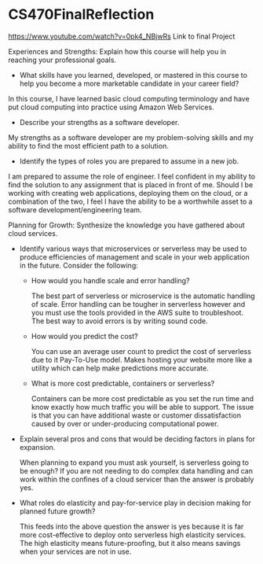 # CS470FinalReflection
https://www.youtube.com/watch?v=0pk4_NBjwRs Link to final Project

Experiences and Strengths: Explain how this course will help you in reaching your professional goals.
- What skills have you learned, developed, or mastered in this course to help you become a more marketable candidate in your career field?

In this course, I have learned basic cloud computing terminology and have put cloud computing into practice using Amazon Web Services. 
- Describe your strengths as a software developer.

My strengths as a software developer are my problem-solving skills and my ability to find the most efficient path to a solution.
- Identify the types of roles you are prepared to assume in a new job.

I am prepared to assume the role of engineer. I feel confident in my ability to find the solution to any assignment that is placed in front of me. Should I be working with creating web applications, deploying them on the cloud, or a combination of the two, I feel I have the ability to be a worthwhile asset to a software development/engineering team.

Planning for Growth: Synthesize the knowledge you have gathered about cloud services.
- Identify various ways that microservices or serverless may be used to produce efficiencies of management and scale in your web application in the future. Consider the following:
  - How would you handle scale and error handling?
    
    The best part of serverless or microservice is the automatic handling of scale. Error handling can be tougher in serverless however and you must use the tools provided in the AWS suite to troubleshoot. The best way to avoid errors is by writing sound code. 
  - How would you predict the cost?
    
    You can use an average user count to predict the cost of serverless due to it Pay-To-Use model. Makes hosting your website more like a utility which can help make predictions more accurate. 
  - What is more cost predictable, containers or serverless?
    
    Containers can be more cost predictable as you set the run time and know exactly how much traffic you will be able to support. The issue is that you can have additional waste or customer dissatisfaction caused by over or under-producing computational power. 
- Explain several pros and cons that would be deciding factors in plans for expansion.
  
  When planning to expand you must ask yourself, is serverless going to be enough? If you are not needing to do complex data handling and can work within the confines of a cloud servicer than the answer is probably yes. 
- What roles do elasticity and pay-for-service play in decision making for planned future growth?
  
  This feeds into the above question the answer is yes because it is far more cost-effective to deploy onto serverless high elasticity services. The high elasticity means future-proofing, but it also means savings when your services are not in use. 
